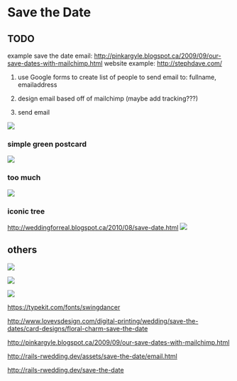 
# Save the Date

## TODO
example save the date email:
http://pinkargyle.blogspot.ca/2009/09/our-save-dates-with-mailchimp.html
website example:
http://stephdave.com/


1) use Google forms to create list of people to send email to: fullname, emailaddress

2) design email based off of mailchimp (maybe add tracking???)

3) send email


![](http://rails-rwedding.dev/assets/save-the-date/savedate.jpg)

### simple green postcard
![](http://rails-rwedding.dev/assets/save-the-date/savedate-1.jpg)

### too much
![](http://rails-rwedding.dev/assets/save-the-date/savedate-2.jpg)

### iconic tree
http://weddingforreal.blogspot.ca/2010/08/save-date.html
![](http://rails-rwedding.dev/assets/save-the-date/savedate-3.jpg)

## others
![](http://rails-rwedding.dev/assets/save-the-date/savedate-4.gif)

![](http://rails-rwedding.dev/assets/save-the-date/savedate-5.jpg)

![](http://rails-rwedding.dev/assets/save-the-date/savedate-6.jpg)


https://typekit.com/fonts/swingdancer

http://www.lovevsdesign.com/digital-printing/wedding/save-the-dates/card-designs/floral-charm-save-the-date

http://pinkargyle.blogspot.ca/2009/09/our-save-dates-with-mailchimp.html

http://rails-rwedding.dev/assets/save-the-date/email.html

http://rails-rwedding.dev/save-the-date